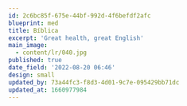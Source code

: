 ```yaml
---
id: 2c6bc85f-675e-44bf-992d-4f6befdf2afc
blueprint: med
title: Bíblica
excerpt: 'Great health, great English'
main_image:
  - content/lr/040.jpg
published: true
date_field: '2022-08-20 06:46'
design: small
updated_by: 73a44fc3-f8d3-4d01-9c7e-095429bb71dc
updated_at: 1660977984
---
```

